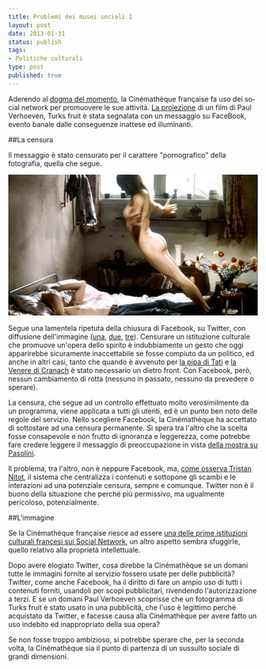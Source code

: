 ```yaml
--- 
title: Problemi dei musei sociali 1
layout: post
date: 2013-01-31
status: publish
tags: 
- Politiche culturali
type: post
published: true
---
```

Aderendo al [dogma del momento][1], la <span lang="fr">Cinémathèque française</span> fa uso dei <span lang="en">social network</span> per promuovere le sue attività. [La proiezione][2] di un film di <span lang="ne">Paul Verhoeven, Turks fruit</span> è stata segnalata con un messaggio su <span lang="en">FaceBook</span>, evento banale dalle conseguenze inattese ed illuminanti.

##La censura

Il messaggio è stato censurato per il carattere "pornografico" della fotografia, quella che segue.

<img src="/immagini/facebook1.jpg" title="" alt="In una stanza, una donna nuda, di profilo, si lascia cadere su un uomo sdraiato su un letto">

Segue una lamentela ripetuta della chiusura di <span lang="en">Facebook</span>, su <span lang="en">Twitter</span>, con diffusione dell'immagine ([una][3], [due][4], [tre][5]). Censurare un istituzione culturale che promuove un'opera dello spirito è indubbiamente un gesto che oggi apparirebbe sicuramente inaccettabile se fosse compiuto da un politico, ed anche in altri casi, tanto che quando è avvenuto per [la pipa di <span lang="fr">Tati</span>][6] e [la Venere di <span lang="de">Cranach</span>][7] è stato necessario un dietro front. Con <span lang="en">Facebook</span>, però, nessun cambiamento di rotta (nessuno in passato, nessuno da prevedere o sperare).

La censura, che segue ad un controllo effettuato molto verosimilmente da un programma, viene applicata a tutti gli utenti, ed è un punto ben noto delle regole del servizio. Nello scegliere <span lang="en">Facebook</span>, la <span lang="fr">Cinémathèque</span> ha accettato di sottostare ad una censura permanente. Si spera tra l'altro che la scelta fosse consapevole e non frutto di ignoranza e leggerezza, come potrebbe fare credere leggere il messaggio di preoccupazione in vista [della mostra su Pasolini][8].

Il problema, tra l'altro, non è neppure <span lang="en">Facebook</span>, ma, [come osserva <span lang="fr">Tristan Nitot</span>][9], il sistema che centralizza i contenuti e sottopone gli scambi e le interazioni ad una potenziale censura, sempre e comunque. <span lang="en">Twitter</span> non è il buono della situazione che perché più permissivo, ma ugualmente pericoloso, potenzialmente.

##L'immagine

Se la <span lang="fr">Cinémathèque française</span> riesce ad essere [una delle prime istituzioni culturali francesi sui <span lang="en">Social Network</span>][10], un altro aspetto sembra sfuggirle, quello relativo alla proprietà intellettuale.

Dopo avere elogiato <span lang="en">Twitter</span>, cosa direbbe la <span lang="fr">Cinémathèque</span> se un domani tutte le immagini fornite al servizio fossero usate per delle pubblicità? <span lang="en">Twitter</span>, come anche <span lang="en"> Facebook</span>, ha il diritto di fare un ampio uso di tutti i contenuti forniti, usandoli per scopi pubblicitari, rivendendo l'autorizzazione a terzi. E se un domani <span lang="ne">Paul Verhoeven</span> scoprisse che un fotogramma di <span lang="ne">Turks fruit</span> è stato usato in una pubblicità, che l'uso è legittimo perché acquistato da <span lang="en">Twitter</span>, e facesse causa alla <span lang="fr">Cinémathèque</span> per avere fatto un uso indebito ed inappropriato della sua opera?

Se non fosse troppo ambizioso, si potrebbe sperare che, per la seconda volta, la <span lang="fr">Cinémathèque</span> sia il punto di partenza di un sussulto sociale di grandi dimensioni.

[1]: http://storiedellarte.com/2013/01/quale-museo-per-i-social-network.html ""
[2]: http://www.cinematheque.fr/fr/dans-salles/rendez-vous-reguliers/fiche-manifestation/turkish-delices-turks-fruit,14944.html "L'evento segnalato sul sito della Cinémathèque, in francese"
[3]: https://twitter.com/cinemathequefr/status/295459959695605760 "La prima lamentela su Twitter, in francese, ed inglese"
[4]: https://twitter.com/cinemathequefr/status/295600097482383361 "La seconda lamentela su Twitter, in francese"
[5]: https://twitter.com/cinemathequefr/status/295622617736548353 "La terza lamentela su Twitter, in francese"
[6]: http://passouline.blog.lemonde.fr/2009/04/13/tati-nom-dune-pipe/ "Resoconto in francese"
[7]: http://www.artinfo.com/news/story/26912/nude-painting-will-be-allowed-on-london-tube/ "La conclusione del caso londinese, in inglese"
[8]: https://twitter.com/cinemathequefr/status/295622617736548353 "Preoccupazione della Cinémathèque su Twitter, in francese"
[9]: https://twitter.com/nitot/status/295603186440470528 "Osservazione in francese"
[10]: http://easy-ebusiness.fr/webmarketing/reseaux-sociaux/infographie-les-musees-parisiens-sur-les-reseaux-sociaux/ "Secondo le semplicistiche logiche metriche del settore"
